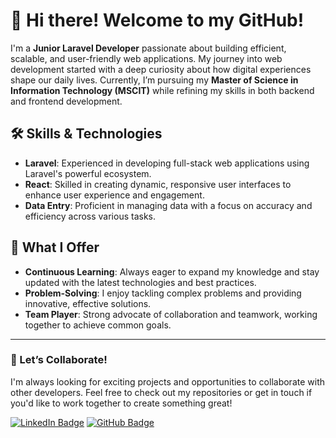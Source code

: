 # 👋 Hi there! Welcome to my GitHub!

I'm a **Junior Laravel Developer** passionate about building efficient, scalable, and user-friendly web applications. My journey into web development started with a deep curiosity about how digital experiences shape our daily lives. Currently, I’m pursuing my **Master of Science in Information Technology (MSCIT)** while refining my skills in both backend and frontend development.

## 🛠️ Skills & Technologies

- **Laravel**: Experienced in developing full-stack web applications using Laravel's powerful ecosystem.
- **React**: Skilled in creating dynamic, responsive user interfaces to enhance user experience and engagement.
- **Data Entry**: Proficient in managing data with a focus on accuracy and efficiency across various tasks.

## 🌟 What I Offer

- **Continuous Learning**: Always eager to expand my knowledge and stay updated with the latest technologies and best practices.
- **Problem-Solving**: I enjoy tackling complex problems and providing innovative, effective solutions.
- **Team Player**: Strong advocate of collaboration and teamwork, working together to achieve common goals.

---

### 🚀 Let’s Collaborate!

I'm always looking for exciting projects and opportunities to collaborate with other developers. Feel free to check out my repositories or get in touch if you'd like to work together to create something great!

[![LinkedIn Badge](https://img.shields.io/badge/-LinkedIn-blue?style=flat-square&logo=Linkedin&logoColor=white&link=https://www.linkedin.com/in/nidhi-nagariya-9aba4424b/)](https://www.linkedin.com/in/nidhi-nagariya-9aba4424b/)
[![GitHub Badge](https://img.shields.io/badge/-GitHub-black?style=flat-square&logo=github&logoColor=white&link=https://github.com/Nidhishah67)](https://github.com/Nidhishah67)

